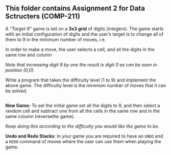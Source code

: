 ## This folder contains Assignment 2 for Data Sctructers (COMP-211)

A _“Target 9”_ game is set on a __3x3 grid__ of digits (integers).
The game starts with an initial configuration of digits and the user’s target is to change all of them to 9 in the minimum number of moves, i.e.

In order to make a move, the user selects a cell, and all the digits in the same row and column

_Note that increasing digit 9 by one the result is digit 0 as can be seen in position (0,0)._

Write a program that takes the difficulty level (1 to 9) and implement the above game. 
The difficulty level is the minimum number of moves that it can be solved.

##

__New Game:__ To set the initial game set all the digits to 9, and then select a random cell and subtract one from all the cells in the same row and in the same column (reversethe game). 

_Keep doing this according to the difficulty you would like the game to be._

__Undo and Redo Stacks__: In your game you are required to have an `UNDO` and a `REDO` command of moves where the user can use them when playing the game.

